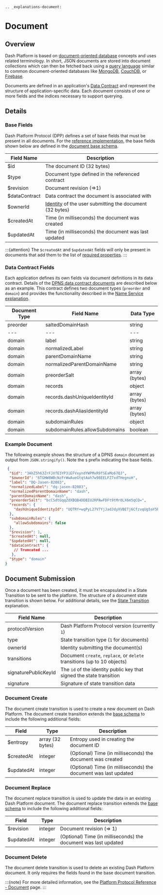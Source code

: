 ```{eval-rst}
.. _explanations-document:
```

# Document

## Overview

Dash Platform is based on [document-oriented database](https://en.wikipedia.org/wiki/Document-oriented_database) concepts and uses related terminology. In short, JSON documents are stored into document collections which can then be fetched back using a [query language](../reference/query-syntax.md) similar to common document-oriented databases like [MongoDB](https://www.mongodb.com/), [CouchDB](https://couchdb.apache.org/), or [Firebase](https://firebase.google.com/).

Documents are defined in an application's [Data Contract](../explanations/platform-protocol-data-contract.md) and represent the structure of application-specific data. Each document consists of one or more fields and the indices necessary to support querying.

## Details

### Base Fields

Dash Platform Protocol (DPP) defines a set of base fields that must be present in all documents. For the [reference implementation](https://github.com/dashpay/platform/tree/master/packages/rs-dpp), the base fields shown below are defined in the [document base schema](https://github.com/dashpay/platform/blob/master/packages/rs-dpp/src/schema/document/v0/documentBase.json).

| Field Name | Description |
| - | - |
| $id | The document ID (32 bytes) |
| $type | Document type defined in the referenced contract |
| $revision | Document revision (=>1) |
| $dataContract | Data contract the document is associated with |
| $ownerId | [Identity](../explanations/identity.md) of the user submitting the document (32 bytes) |
| $createdAt | Time (in milliseconds) the document was created |
| $updatedAt | Time (in milliseconds) the document was last updated |

:::{attention}
The `$createdAt` and `$updatedAt` fields will only be present in documents that add them to the list of [required properties](../reference/data-contracts.md#required-properties-optional).
:::

### Data Contract Fields

Each application defines its own fields via document definitions in its data contract. Details of the [DPNS data contract documents](https://github.com/dashpay/platform/blob/master/packages/dpns-contract/schema/dpns-contract-documents.json) are described below as an example. This contract defines two document types (`preorder` and `domain`) and provides the functionality described in the [Name Service explanation](../explanations/dpns.md).

| Document Type | Field Name | Data Type |
| - | - | - |
| preorder | saltedDomainHash | string |
| --- | --- | --- |
| domain | label | string |
| domain | normalizedLabel | string |
| domain | parentDomainName | string |
| domain | normalizedParentDomainName | string |
| domain | preorderSalt | array (bytes) |
| domain | records | object |
| domain | records.dashUniqueIdentityId | array (bytes) |
| domain | records.dashAliasIdentityId | array (bytes) |
| domain | subdomainRules | object |
| domain | subdomainRules.allowSubdomains | boolean |

### Example Document

The following example shows the structure of a DPNS `domain` document as output from `JSON.stringify()`. Note the `$` prefix indicating the base fields.

```json
 {
  "$id": "3AhZ5h63ZrFJXfE3YP3iEFVxyndYWPMxR9fSEaMo67QJ",
  "$ownerId": "6TGHW8WBcNzFrWwAueGtqtAah7w98EELFZ7xdTHegnvH",
  "label": "DQ-Jasen-82083",
  "normalizedLabel": "dq-jasen-82083",
  "normalizedParentDomainName": "dash",
  "parentDomainName": "dash",
  "preorderSalt": "bcCSdtGqqZdXBQB4DDBIU2RPAwFDFt9tMr0LX6m5qCQ=",
  "records": {
    "dashUniqueIdentityId": "UQTRY+wqPyL27V7YjJadJdyXVBETj6CfzvqUg5aY5E4="
  },
  "subdomainRules": {
    "allowSubdomains": false
  },
  "$revision": 1,
  "$createdAt": null,
  "$updatedAt": null,
  "$dataContract": {
    // Truncated ...
   },
  "$type": "domain"
}
```

## Document Submission

Once a document has been created, it must be encapsulated in a State Transition to be sent to the platform. The structure of a document state transition is shown below. For additional details, see the [State Transition](../explanations/platform-protocol-state-transition.md) explanation.

| Field Name | Description |
| - | - |
| protocolVersion | Dash Platform Protocol version (currently `1`) |
| type | State transition type (`1` for documents) |
| ownerId | Identity submitting the document(s) |
| transitions |  Document `create`, `replace`, or `delete` transitions (up to 10 objects) |
| signaturePublicKeyId | The `id` of the identity public key that signed the state transition |
| signature | Signature of state transition data |

### Document Create

The document create transition is used to create a new document on Dash Platform. The document create transition extends the [base schema](#base-fields) to include the following additional fields:

| Field | Type | Description|
| - | - | - |
| $entropy | array (32 bytes) | Entropy used in creating the document ID |
| $createdAt | integer | (Optional) Time (in milliseconds) the document was created |
| $updatedAt | integer | (Optional) Time (in milliseconds) the document was last updated |

### Document Replace

The document replace transition is used to update the data in an existing Dash Platform document. The document replace transition extends the [base schema](#base-fields) to include the following additional fields:

| Field | Type | Description|
| - | - | - |
| $revision | integer | Document revision (=> 1) |
| $updatedAt | integer | (Optional) Time (in milliseconds) the document was last updated |

### Document Delete

The document delete transition is used to delete an existing Dash Platform document. It only requires the fields found in the base document transition.

:::{note}
For more detailed information, see the [Platform Protocol Reference - Document](../protocol-ref/document.md) page.
:::
